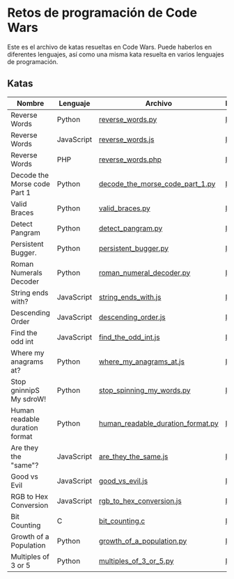 # Retos de programación de Code Wars

Este es el archivo de katas resueltas en Code Wars. Puede haberlos en diferentes lenguajes, así como una misma kata resuelta en varios lenguajes de programación.

## Katas

| Nombre | Lenguaje | Archivo | Enlace |
|--------|----------|---------|--------|
| Reverse Words | Python | [reverse_words.py](reverse_words.py) | [Link](https://www.codewars.com/kata/5259b20d6021e9e14c0010d4/train/python) |
| Reverse Words | JavaScript | [reverse_words.js](reverse_words.js) | [Link](https://www.codewars.com/kata/5259b20d6021e9e14c0010d4/train/javascript) |
| Reverse Words | PHP | [reverse_words.php](reverse_words.php) | [Link](https://www.codewars.com/kata/5259b20d6021e9e14c0010d4/train/php) |
| Decode the Morse code Part 1 | Python | [decode_the_morse_code_part_1.py](decode_the_morse_code_part_1.py) | [Link](https://www.codewars.com/kata/54b724efac3d5402db00065e/train/python) |
| Valid Braces | Python | [valid_braces.py](valid_braces.py) | [Link](https://www.codewars.com/kata/5277c8a221e209d3f6000b56/train/python) |
| Detect Pangram | Python | [detect_pangram.py](detect_pangram.py) | [Link](https://www.codewars.com/kata/545cedaa9943f7fe7b000048/train/python) |
| Persistent Bugger. | Python | [persistent_bugger.py](persistent_bugger.py) | [Link](https://www.codewars.com/kata/55bf01e5a717a0d57e0000ec/train/python) |
| Roman Numerals Decoder | Python | [roman_numeral_decoder.py](roman_numeral_decoder.py) | [Link](https://www.codewars.com/kata/51b6249c4612257ac0000005/train/python) |
| String ends with? | JavaScript | [string_ends_with.js](string_ends_with.js) | [Link](https://www.codewars.com/kata/51f2d1cafc9c0f745c00037d/train/javascript) |
| Descending Order | JavaScript | [descending_order.js](descending_order.js) | [Link](https://www.codewars.com/kata/5467e4d82edf8bbf40000155/train/javascript) |
| Find the odd int | JavaScript | [find_the_odd_int.js](find_the_odd_int.js) | [Link](https://www.codewars.com/kata/54da5a58ea159efa38000836/train/javascript) |
| Where my anagrams at? | Python | [where_my_anagrams_at.js](where_my_anagrams_at.py) | [Link](https://www.codewars.com/kata/523a86aa4230ebb5420001e1/train/python) |
| Stop gninnipS My sdroW! | Python | [stop_spinning_my_words.py](stop_spinning_my_words.py) | [Link](https://www.codewars.com/kata/5264d2b162488dc400000001/train/python) |
| Human readable duration format | Python | [human_readable_duration_format.py](human_readable_duration_format.py) | [Link](https://www.codewars.com/kata/52742f58faf5485cae000b9a/train/python) |
| Are they the "same"? | JavaScript | [are_they_the_same.js](are_they_the_same.js) | [Link](https://www.codewars.com/kata/550498447451fbbd7600041c/train/javascript) |
| Good vs Evil | JavaScript | [good_vs_evil.js](good_vs_evil.js) | [Link](https://www.codewars.com/kata/52761ee4cffbc69732000738/train/javascript) |
| RGB to Hex Conversion | JavaScript | [rgb_to_hex_conversion.js](rgb_to_hex_conversion.js) | [Link](https://www.codewars.com/kata/513e08acc600c94f01000001/train/javascript) |
| Bit Counting | C | [bit_counting.c](bit_counting.c) | [Link](https://www.codewars.com/kata/526571aae218b8ee490006f4/train/c) |
| Growth of a Population | Python | [growth_of_a_population.py](growth_of_a_population.py) | [Link](https://www.codewars.com/kata/563b662a59afc2b5120000c6/train/python) |
| Multiples of 3 or 5 | Python | [multiples_of_3_or_5.py](multiples_of_3_or_5.py) | [Link](https://www.codewars.com/kata/514b92a657cdc65150000006/train/python) |
